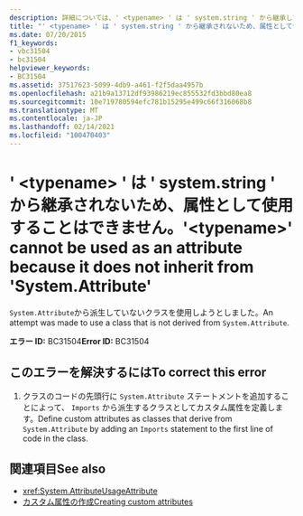```yaml
---
description: 詳細については、' <typename> ' は ' system.string ' から継承していないため、属性として使用することはできません
title: "' <typename> ' は ' system.string ' から継承されないため、属性として使用することはできません。"
ms.date: 07/20/2015
f1_keywords:
- vbc31504
- bc31504
helpviewer_keywords:
- BC31504
ms.assetid: 37517623-5099-4db9-a461-f2f5daa4957b
ms.openlocfilehash: a21b9a13712df93986219ec855532fd3bbd80ea8
ms.sourcegitcommit: 10e719780594efc781b15295e499c66f316068b8
ms.translationtype: MT
ms.contentlocale: ja-JP
ms.lasthandoff: 02/14/2021
ms.locfileid: "100470403"
---
```

# <a name="typename-cannot-be-used-as-an-attribute-because-it-does-not-inherit-from-systemattribute"></a><span data-ttu-id="20894-103">' \<typename> ' は ' system.string ' から継承されないため、属性として使用することはできません。</span><span class="sxs-lookup"><span data-stu-id="20894-103">'\<typename>' cannot be used as an attribute because it does not inherit from 'System.Attribute'</span></span>

<span data-ttu-id="20894-104">`System.Attribute`から派生していないクラスを使用しようとしました。</span><span class="sxs-lookup"><span data-stu-id="20894-104">An attempt was made to use a class that is not derived from `System.Attribute`.</span></span>  
  
 <span data-ttu-id="20894-105">**エラー ID:** BC31504</span><span class="sxs-lookup"><span data-stu-id="20894-105">**Error ID:** BC31504</span></span>  
  
## <a name="to-correct-this-error"></a><span data-ttu-id="20894-106">このエラーを解決するには</span><span class="sxs-lookup"><span data-stu-id="20894-106">To correct this error</span></span>  
  
1. <span data-ttu-id="20894-107">クラスのコードの先頭行に `System.Attribute` ステートメントを追加することによって、 `Imports` から派生するクラスとしてカスタム属性を定義します。</span><span class="sxs-lookup"><span data-stu-id="20894-107">Define custom attributes as classes that derive from `System.Attribute` by adding an `Imports` statement to the first line of code in the class.</span></span>  
  
## <a name="see-also"></a><span data-ttu-id="20894-108">関連項目</span><span class="sxs-lookup"><span data-stu-id="20894-108">See also</span></span>

- <xref:System.AttributeUsageAttribute>
- [<span data-ttu-id="20894-109">カスタム属性の作成</span><span class="sxs-lookup"><span data-stu-id="20894-109">Creating custom attributes</span></span>](../programming-guide/concepts/attributes/creating-custom-attributes.md)
